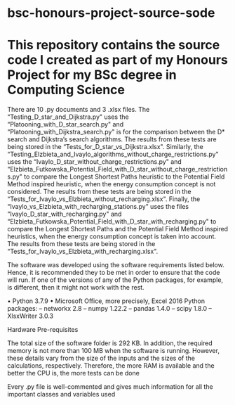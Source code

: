 # bsc-honours-project-source-sode
# This repository contains the source code I created as part of my Honours Project for my BSc degree in Computing Science

There are 10 .py documents and 3 .xlsx files. The “Testing_D_star_and_Dijkstra.py" uses the “Platooning_with_D_star_search.py" and “Platooning_with_Dijkstra_search.py" is for the comparison between the D* search and Dijkstra’s search algorithms. The results from these tests are being stored in the “Tests_for_D_star_vs_Dijkstra.xlsx". Similarly, the “Testing_Elzbieta_and_Ivaylo_algorithms_without_charge_restrictions.py" uses the “Ivaylo_D_star_without_charge_restrictions.py" and “Elzbieta_Futkowska_Potential_Field_with_D_star_without_charge_restrictions.py" to compare the Longest Shortest Paths heuristic to the Potential Field Method inspired heuristic, when the energy consumption concept is not considered. The results from these tests are being stored in the “Tests_for_Ivaylo_vs_Elzbieta_without_recharging.xlsx". Finally, the “Ivaylo_vs_Elzbieta_with_recharging_stations.py" uses the files “Ivaylo_D_star_with_recharging.py" and “Elzbieta_Futkowska_Potential_Field_with_D_star_with_recharging.py" to compare the Longest Shortest Paths and the Potential Field Method inspired heuristics, when the energy consumption concept is taken into account. The results from these tests are being stored in the “Tests_for_Ivaylo_vs_Elzbieta_with_recharging.xlsx". 

The software was developed using the software requirements listed below. Hence, it is recommended they to be met in order to ensure that the code will run. If one of the versions of any of the Python packages, for example, is different, then it might not work with the rest.

• Python 3.7.9
• Microsoft Office, more precisely, Excel 2016
Python packages:
– networkx 2.8
– numpy 1.22.2
– pandas 1.4.0
– scipy 1.8.0
– XlsxWriter 3.0.3

Hardware Pre-requisites

The total size of the software folder is 292 KB. In addition, the required memory is not more than
100 MB when the software is running. However, these details vary from the size of the inputs and
the sizes of the calculations, respectively. Therefore, the more RAM is available and the better the
CPU is, the more tests can be done

Every .py file is well-commented and gives much information for all the important classes and variables used
